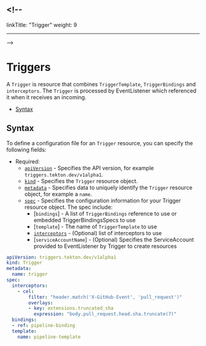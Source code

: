 ## <!--

linkTitle: "Trigger" weight: 9

---

-->

# Triggers

A `Trigger` is resource that combines `TriggerTemplate`, `TriggerBindings` and
`interceptors`. The `Trigger` is processed by EventListener which referenced it
when it receives an incoming.

- [Syntax](#syntax)

## Syntax

To define a configuration file for an `Trigger` resource, you can specify the
following fields:

- Required:
  - [`apiVersion`][kubernetes-overview] - Specifies the API version, for example
    `triggers.tekton.dev/v1alpha1`.
  - [`kind`][kubernetes-overview] - Specifies the `Trigger` resource object.
  - [`metadata`][kubernetes-overview] - Specifies data to uniquely identify the
    `Trigger` resource object, for example a `name`.
  - [`spec`][kubernetes-overview] - Specifies the configuration information for
    your Trigger resource object. The spec include:
    - [`bindings`] - A list of `TriggerBindings` reference to use or embedded
      TriggerBindingsSpecs to use
    - [`template`] - The name of `TriggerTemplate` to use
    - [`interceptors`](./eventlisteners.md#interceptors) - (Optional) list of
      interceptors to use
    - [`serviceAccountName`] - (Optional) Specifies the ServiceAccount provided
      to EventListener by Trigger to create resources

<!-- FILE: examples/triggers/trigger.yaml -->

```YAML
apiVersion: triggers.tekton.dev/v1alpha1
kind: Trigger
metadata:
  name: trigger
spec:
  interceptors:
    - cel:
        filter: "header.match('X-GitHub-Event', 'pull_request')"
        overlays:
        - key: extensions.truncated_sha
          expression: "body.pull_request.head.sha.truncate(7)"
  bindings:
  - ref: pipeline-binding
  template:
    name: pipeline-template
```

[kubernetes-overview]:
  https://kubernetes.io/docs/concepts/overview/working-with-objects/kubernetes-objects/#required-fields

